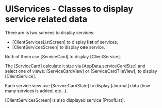 # UIServices - Classes to display service related data

There are is two screens to display services:
- [ClientServicesListScreen] to display **list** of services,
- [ClientServicesScreen] to display **one** service.

Both of them use [ServiceCard] to display [ClientService].

The [ServiceCard] calculate it size via [AppData.serviceCardSize] and select one of views:
[ServiceCardView] or [ServiceCardTileView], to display [ClientService].

Each service view use [ServiceCardState] to display [Journal] data (how many services is added, etc...).

[ClientServicesScreen] is also displayed service [ProofList].